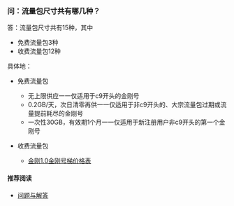 ### 问：流量包尺寸共有哪几种？
答：流量包尺寸共有15种，其中
- 免费流量包3种
- 收费流量包12种

具体地：
- 免费流量包
  - 无上限供应一一仅适用于c9开头的金刚号
  - 0.2GB/天，次日清零再供一一仅适用于非c9开头的、大宗流量包过期或流量提前耗尽的金刚号
  - 一次性30GB，有效期1个月一一仅适用于新注册用户非c9开头的第一个金刚号

- 收费流量包
  - [金刚1.0金刚号梯价格表](https://a2zitpro.github.io/web/金刚1.0梯价格表)



#### 推荐阅读
- [问题与解答](https://a2zitpro.github.io/web/列表-问题与解答)

